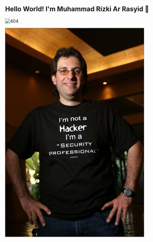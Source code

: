 ## Hello World! I'm Muhammad Rizki Ar Rasyid 👋

![404](https://media2.giphy.com/media/v1.Y2lkPTc5MGI3NjExbTFsb3AxZGNtY2p0eWpoamFjMmFlcHVrcHNyZGd2bDZnenBvNjZjbCZlcD12MV9pbnRlcm5hbF9naWZfYnlfaWQmY3Q9Zw/12775LeUHMZjNu/giphy.gif)

<!--
**C1C4D40/C1C4D40** is a ✨ _special_ ✨ repository because its `README.md` (this file) appears on your GitHub profile.

Here are some ideas to get you started:

- 🔭 I’m currently working on ...
- 🌱 I’m currently learning ...
- 👯 I’m looking to collaborate on ...
- 🤔 I’m looking for help with ...
- 💬 Ask me about ...
- 📫 How to reach me: ...
- 😄 Pronouns: ...
- ⚡ Fun fact: ...
-->


![404](img/RBph4CxdV6CqmgeWjSr7rP.jpg)

